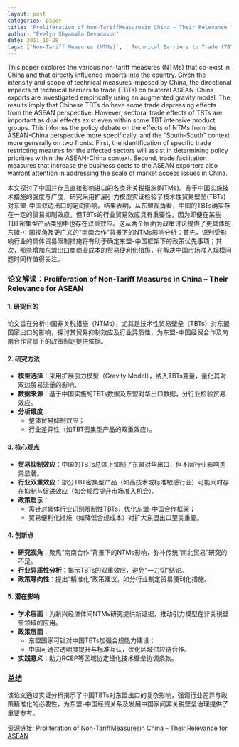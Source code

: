 ```yaml
---
layout: post
categories: paper
title: "Proliferation of Non-TariffMeasuresin China – Their Relevance for ASEAN"
author: "Evelyn Shyamala Devadason"
date: 2011-10-28
tags: ['Non-Tariff Measures (NTMs)', ' Technical Barriers to Trade (TBTs)', ' Gravity Model', ' China', ' ASEAN']
---
```


This paper explores the various non-tariff measures (NTMs) that co-exist in China and that directly influence imports into the country. Given the intensity and scope of technical measures imposed by China, the directional impacts of technical barriers to trade (TBTs) on bilateral ASEAN-China exports are investigated empirically using an augmented gravity model. The results imply that Chinese TBTs do have some trade depressing effects from the ASEAN perspective. However, sectoral trade effects of TBTs are important as dual effects exist even within some TBT intensive product groups. This informs the policy debate on the effects of NTMs from the ASEAN-China perspective more specifically, and the “South-South” context more generally on two fronts. First, the identification of specific trade restricting meaures for the affected sectors will assist in determining policy priorities within the ASEAN-China context. Second, trade facilitation measures that increase the business costs to the ASEAN exporters also warrant attention in addressing the scale of market access issues in China.

本文探讨了中国并存且直接影响进口的各类非关税措施(NTMs)。鉴于中国实施技术措施的强度与广度，研究采用扩展引力模型实证检验了技术性贸易壁垒(TBTs)对东盟-中国双边出口的定向影响。结果表明，从东盟视角看，中国的TBTs确实存在一定的贸易抑制效应。但TBTs的行业贸易效应具有重要性，因为即便在某些TBT密集型产品类别中也存在双重效应。这从两个层面为政策讨论提供了更具体的东盟-中国视角及更广义的"南南合作"背景下的NTMs影响分析：首先，识别受影响行业的具体贸易限制措施将有助于确定东盟-中国框架下的政策优先事项；其次，那些增加东盟出口商商业成本的贸易便利化措施，在解决中国市场准入规模问题时同样值得关注。

### **论文解读：Proliferation of Non-Tariff Measures in China – Their Relevance for ASEAN**  

#### **1. 研究目的**  
论文旨在分析中国非关税措施（NTMs），尤其是技术性贸易壁垒（TBTs）对东盟国家出口的影响，探讨其贸易抑制效应及行业异质性，为东盟-中国经贸合作及南南合作背景下的政策制定提供依据。  

#### **2. 研究方法**  
- **模型选择**：采用扩展引力模型（Gravity Model），纳入TBTs变量，量化其对双边贸易流量的影响。  
- **数据来源**：基于中国实施的TBTs数据及东盟对华出口数据，分行业检验贸易效应。  
- **分析维度**：  
  - 整体贸易抑制效应；  
  - 行业差异性（如TBT密集型产品的双重效应）。  

#### **3. 核心观点**  
- **贸易抑制效应**：中国的TBTs总体上抑制了东盟对华出口，但不同行业影响差异显著。  
- **行业双重效应**：部分TBT密集型产品（如高技术或标准敏感行业）可能同时存在抑制与促进效应（如合规后提升市场准入机会）。  
- **政策启示**：  
  - 需针对具体行业识别限制性TBTs，优化东盟-中国合作框架；  
  - 贸易便利化措施（如降低合规成本）对扩大东盟出口至关重要。  

#### **4. 创新点**  
- **研究视角**：聚焦“南南合作”背景下的NTMs影响，弥补传统“南北贸易”研究的不足。  
- **行业异质性分析**：揭示TBTs的双重效应，避免“一刀切”结论。  
- **政策导向性**：提出“精准化”政策建议，如分行业制定贸易便利化措施。  

#### **5. 潜在影响**  
- **学术层面**：为新兴经济体间NTMs研究提供新证据，推动引力模型在非关税壁垒领域的应用。  
- **政策层面**：  
  - 东盟国家可针对中国TBTs加强合规能力建设；  
  - 中国可通过透明度提升与标准互认，优化区域供应链合作。  
- **实践意义**：助力RCEP等区域协定细化技术壁垒协调条款。  

### **总结**  
该论文通过实证分析揭示了中国TBTs对东盟出口的复杂影响，强调行业差异与政策精准化的必要性，为东盟-中国经贸关系及发展中国家间非关税壁垒治理提供了重要参考。

资源链接: [Proliferation of Non-TariffMeasuresin China – Their Relevance for ASEAN](https://papers.ssrn.com/sol3/papers.cfm?abstract_id=1950462)

